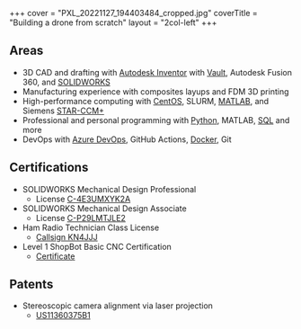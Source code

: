 +++
cover = "PXL_20221127_194403484_cropped.jpg"
coverTitle = "Building a drone from scratch"
layout = "2col-left"
+++

## Areas

- 3D CAD and drafting with [Autodesk Inventor](/tags/autodesk-inventor) with [Vault](/tags/autodesk-vault), Autodesk Fusion 360, and [SOLIDWORKS](/tags/solidworks)
- Manufacturing experience with composites layups and FDM 3D printing
- High-performance computing with [CentOS](/tags/centos), SLURM, [MATLAB](/tags/matlab), and Siemens [STAR-CCM+](/tags/star-ccm+)
- Professional and personal programming with [Python](/tags/python), MATLAB, [SQL](/tags/sql) and more
- DevOps with [Azure DevOps](/tags/azure-devops), GitHub Actions, [Docker](/tags/docker), Git

## Certifications

- SOLIDWORKS Mechanical Design Professional
  - License [C-4E3UMXYK2A](https://nthnv.me/cswp)
- SOLIDWORKS Mechanical Design Associate
  - License [C-P29LMTJLE2](https://nthnv.me/cswa)
- Ham Radio Technician Class License
  - [Callsign KN4JJJ](https://nthnv.me/ham)
- Level 1 ShopBot Basic CNC Certification
  - [Certificate](/skills/NathanVaughnShopbot.pdf)

## Patents

- Stereoscopic camera alignment via laser projection
  - [US11360375B1](https://patents.google.com/patent/US11360375B1/)
